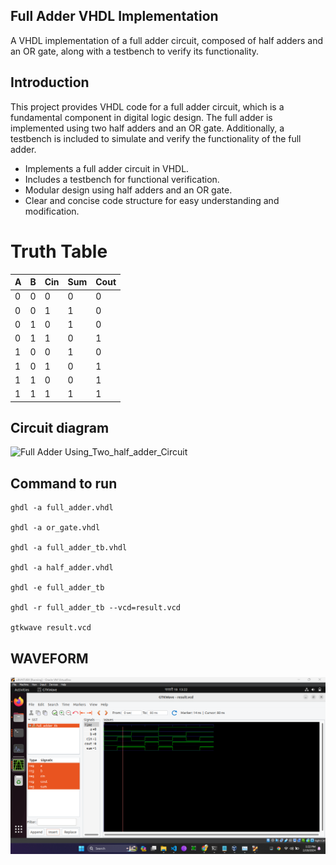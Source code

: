 ## Full Adder VHDL Implementation

A VHDL implementation of a full adder circuit, composed of half adders and an OR gate, along with a testbench to verify its functionality.

## Introduction

This project provides VHDL code for a full adder circuit, which is a fundamental component in digital logic design. The full adder is implemented using two half adders and an OR gate. Additionally, a testbench is included to simulate and verify the functionality of the full adder.

- Implements a full adder circuit in VHDL.
- Includes a testbench for functional verification.
- Modular design using half adders and an OR gate.
- Clear and concise code structure for easy understanding and modification.

# Truth Table

| A | B | Cin | Sum | Cout |
|---|---|-----|-----|------|
| 0 | 0 |  0  |  0  |  0   |
| 0 | 0 |  1  |  1  |  0   |
| 0 | 1 |  0  |  1  |  0   |
| 0 | 1 |  1  |  0  |  1   |
| 1 | 0 |  0  |  1  |  0   |
| 1 | 0 |  1  |  0  |  1   |
| 1 | 1 |  0  |  0  |  1   |
| 1 | 1 |  1  |  1  |  1   |


## Circuit diagram
![Full Adder Using_Two_half_adder_Circuit](https://github.com/niranjandahal/Embedded_VHDL_LAB/blob/main/fulladder2halfadderORgate/fulladdertwohalfadder.png)


## Command to run

     
    ghdl -a full_adder.vhdl

    ghdl -a or_gate.vhdl

    ghdl -a full_adder_tb.vhdl

    ghdl -a half_adder.vhdl

    ghdl -e full_adder_tb

    ghdl -r full_adder_tb --vcd=result.vcd

    gtkwave result.vcd
    

## WAVEFORM 
<img src="https://github.com/Sudhin-star1/Embedded_VHDL_LAB/blob/main/fulladder2halfadderORgate/Screenshot%20(421).png">
